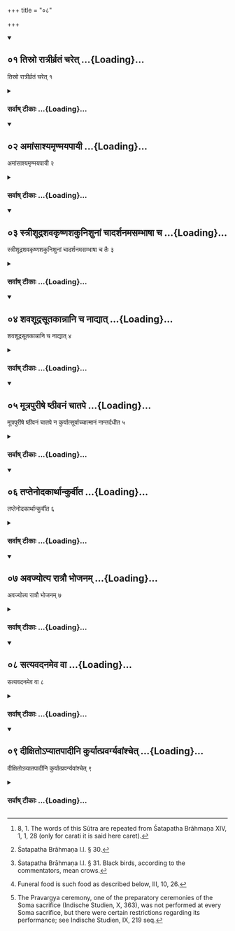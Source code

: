 +++
title = "०८"

+++
<div class="js_include" includetitle="true" newlevelforh1="2" unfilled url="/vedAH_yajuH/vAjasaneyam/sUtram/pAraskara-gRhyam/vishvAsa-prastutiH/2/08/01_tisro_rAtrIrvrataM_charet.md">
<details open><summary><h2>०१ तिस्रो रात्रीर्व्रतं चरेत् ...{Loading}...</h2></summary>

तिस्रो रात्रीर्व्रतं चरेत् १
</details>
</div>
<div class="js_include collapsed" newlevelforh1="3" title="सर्वाष् टीकाः" unfilled url="/vedAH_yajuH/vAjasaneyam/sUtram/pAraskara-gRhyam/sarvASh-TIkAH/2/08/01_tisro_rAtrIrvrataM_charet.md">
<details><summary><h3>सर्वाष् टीकाः ...{Loading}...</h3></summary>

1 [^1] . Through a period of three nights (after the Samāvartana) he should keep (the following) observances.


[^1]:  8, 1. The words of this Sūtra are repeated from Śatapatha Brāhmaṇa XIV, 1, 1, 28 (only for carati it is said here caret).


</details>
</div>
<div class="js_include" includetitle="true" newlevelforh1="2" unfilled url="/vedAH_yajuH/vAjasaneyam/sUtram/pAraskara-gRhyam/vishvAsa-prastutiH/2/08/02_amAMsAshyamRNmayapAyI.md">
<details open><summary><h2>०२ अमांसाश्यमृण्मयपायी ...{Loading}...</h2></summary>

अमांसाश्यमृण्मयपायी २
</details>
</div>
<div class="js_include collapsed" newlevelforh1="3" title="सर्वाष् टीकाः" unfilled url="/vedAH_yajuH/vAjasaneyam/sUtram/pAraskara-gRhyam/sarvASh-TIkAH/2/08/02_amAMsAshyamRNmayapAyI.md">
<details><summary><h3>सर्वाष् टीकाः ...{Loading}...</h3></summary>

2 [^2] . He shall eat no flesh and not drink out of an earthen vessel.


[^2]:  Śatapatha Brāhmaṇa l.l. § 30.


</details>
</div>
<div class="js_include" includetitle="true" newlevelforh1="2" unfilled url="/vedAH_yajuH/vAjasaneyam/sUtram/pAraskara-gRhyam/vishvAsa-prastutiH/2/08/03_strIshUdrashavakRShNashakunishunAM_chAdarshanam.md">
<details open><summary><h2>०३ स्त्रीशूद्रशवकृष्णशकुनिशुनां चादर्शनमसम्भाषा च ...{Loading}...</h2></summary>

स्त्रीशूद्रशवकृष्णशकुनिशुनां चादर्शनमसम्भाषा च तैः ३
</details>
</div>
<div class="js_include collapsed" newlevelforh1="3" title="सर्वाष् टीकाः" unfilled url="/vedAH_yajuH/vAjasaneyam/sUtram/pAraskara-gRhyam/sarvASh-TIkAH/2/08/03_strIshUdrashavakRShNashakunishunAM_chAdarshanam.md">
<details><summary><h3>सर्वाष् टीकाः ...{Loading}...</h3></summary>

3 [^3] . He shall avoid seeing women, Śūdras, dead bodies, black birds, and dogs, and shall not talk to (such beings).


[^3]:  Śatapatha Brāhmaṇa l.l. § 31. Black birds, according to the commentators, mean crows.


</details>
</div>
<div class="js_include" includetitle="true" newlevelforh1="2" unfilled url="/vedAH_yajuH/vAjasaneyam/sUtram/pAraskara-gRhyam/vishvAsa-prastutiH/2/08/04_shavashUdrasUtakAnnAni_cha_nAdyAt.md">
<details open><summary><h2>०४ शवशूद्रसूतकान्नानि च नाद्यात् ...{Loading}...</h2></summary>

शवशूद्रसूतकान्नानि च नाद्यात् ४
</details>
</div>
<div class="js_include collapsed" newlevelforh1="3" title="सर्वाष् टीकाः" unfilled url="/vedAH_yajuH/vAjasaneyam/sUtram/pAraskara-gRhyam/sarvASh-TIkAH/2/08/04_shavashUdrasUtakAnnAni_cha_nAdyAt.md">
<details><summary><h3>सर्वाष् टीकाः ...{Loading}...</h3></summary>

4 [^4] . He shall not eat funeral food, or food of a


[^4]:  Funeral food is such food as described below, III, 10, 26.


Śūdra, or of a woman lying-in (during the period of her impurity).

</details>
</div>
<div class="js_include" includetitle="true" newlevelforh1="2" unfilled url="/vedAH_yajuH/vAjasaneyam/sUtram/pAraskara-gRhyam/vishvAsa-prastutiH/2/08/05_mUtrapurIShe_ShThIvanaM_chAtape.md">
<details open><summary><h2>०५ मूत्रपुरीषे ष्ठीवनं चातपे ...{Loading}...</h2></summary>

मूत्रपुरीषे ष्ठीवनं चातपे न कुर्यात्सूर्याच्चात्मानं नान्तर्दधीत ५
</details>
</div>
<div class="js_include collapsed" newlevelforh1="3" title="सर्वाष् टीकाः" unfilled url="/vedAH_yajuH/vAjasaneyam/sUtram/pAraskara-gRhyam/sarvASh-TIkAH/2/08/05_mUtrapurIShe_ShThIvanaM_chAtape.md">
<details><summary><h3>सर्वाष् टीकाः ...{Loading}...</h3></summary>

5. He shall not void urine or excrements, or spit out in the sun-shine, and shall riot cover himself against the sun.

</details>
</div>
<div class="js_include" includetitle="true" newlevelforh1="2" unfilled url="/vedAH_yajuH/vAjasaneyam/sUtram/pAraskara-gRhyam/vishvAsa-prastutiH/2/08/06_taptenodakArthAnkurvIta.md">
<details open><summary><h2>०६ तप्तेनोदकार्थान्कुर्वीत ...{Loading}...</h2></summary>

तप्तेनोदकार्थान्कुर्वीत ६
</details>
</div>
<div class="js_include collapsed" newlevelforh1="3" title="सर्वाष् टीकाः" unfilled url="/vedAH_yajuH/vAjasaneyam/sUtram/pAraskara-gRhyam/sarvASh-TIkAH/2/08/06_taptenodakArthAnkurvIta.md">
<details><summary><h3>सर्वाष् टीकाः ...{Loading}...</h3></summary>

6. He shall take warm water for (the rites) in which water is wanted.

</details>
</div>
<div class="js_include" includetitle="true" newlevelforh1="2" unfilled url="/vedAH_yajuH/vAjasaneyam/sUtram/pAraskara-gRhyam/vishvAsa-prastutiH/2/08/07_avajyotya_rAtrau_bhojanam.md">
<details open><summary><h2>०७ अवज्योत्य रात्रौ भोजनम् ...{Loading}...</h2></summary>

अवज्योत्य रात्रौ भोजनम् ७
</details>
</div>
<div class="js_include collapsed" newlevelforh1="3" title="सर्वाष् टीकाः" unfilled url="/vedAH_yajuH/vAjasaneyam/sUtram/pAraskara-gRhyam/sarvASh-TIkAH/2/08/07_avajyotya_rAtrau_bhojanam.md">
<details><summary><h3>सर्वाष् टीकाः ...{Loading}...</h3></summary>

7. At night he shall eat by the light (of a lamp or a fire-brand).

</details>
</div>
<div class="js_include" includetitle="true" newlevelforh1="2" unfilled url="/vedAH_yajuH/vAjasaneyam/sUtram/pAraskara-gRhyam/vishvAsa-prastutiH/2/08/08_satyavadanameva_vA.md">
<details open><summary><h2>०८ सत्यवदनमेव वा ...{Loading}...</h2></summary>

सत्यवदनमेव वा ८
</details>
</div>
<div class="js_include collapsed" newlevelforh1="3" title="सर्वाष् टीकाः" unfilled url="/vedAH_yajuH/vAjasaneyam/sUtram/pAraskara-gRhyam/sarvASh-TIkAH/2/08/08_satyavadanameva_vA.md">
<details><summary><h3>सर्वाष् टीकाः ...{Loading}...</h3></summary>

8. Or only speaking the truth (suffices instead of the other observances).

</details>
</div>
<div class="js_include" includetitle="true" newlevelforh1="2" unfilled url="/vedAH_yajuH/vAjasaneyam/sUtram/pAraskara-gRhyam/vishvAsa-prastutiH/2/08/09_dIxito-pyAtapAdIni_kuryAtpravargyavAMshchet.md">
<details open><summary><h2>०९ दीक्षितोऽप्यातपादीनि कुर्यात्प्रवर्ग्यवांश्चेत् ...{Loading}...</h2></summary>

दीक्षितोऽप्यातपादीनि कुर्यात्प्रवर्ग्यवांश्चेत् ९
</details>
</div>
<div class="js_include collapsed" newlevelforh1="3" title="सर्वाष् टीकाः" unfilled url="/vedAH_yajuH/vAjasaneyam/sUtram/pAraskara-gRhyam/sarvASh-TIkAH/2/08/09_dIxito-pyAtapAdIni_kuryAtpravargyavAMshchet.md">
<details><summary><h3>सर्वाष् टीकाः ...{Loading}...</h3></summary>

9 [^5] . Also a person who has received the dīkṣā (or inauguration for a Soma sacrifice), should observe these rules beginning from (that which regards) the sun-shine (Sūtra 5), if he performs the Pravargya ceremony.


[^5]:  The Pravargya ceremony, one of the preparatory ceremonies of the Soma sacrifice (Indische Studien, X, 363), was not performed at every Soma sacrifice, but there were certain restrictions regarding its performance; see Indische Studien, IX, 219 seq.


</details>
</div>